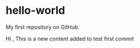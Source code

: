 # hello-world
My first repository on GitHub.

Hi , This is a new content added to test first commit
